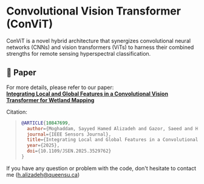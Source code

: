 #  Convolutional Vision Transformer (ConViT)

ConViT is a novel hybrid architecture that synergizes convolutional neural networks (CNNs) and vision transformers (ViTs) to harness their combined strengths for remote sensing hyperspectral classification. 

## 🔗 Paper  
For more details, please refer to our paper:  
**[Integrating Local and Global Features in a Convolutional Vision Transformer for Wetland Mapping](https://ieeexplore.ieee.org/abstract/document/10847699)**  

Citation: 

> ```bibtex
> @ARTICLE{10847699,
>   author={Moghaddam, Sayyed Hamed Alizadeh and Gazor, Saeed and Homayouni, Saeid and Karami, Fahime},
>   journal={IEEE Sensors Journal}, 
>   title={Integrating Local and Global Features in a Convolutional Vision Transformer for Wetland Mapping}, 
>   year={2025},
>   doi={10.1109/JSEN.2025.3529762}
> }
> ```

If you have any question or problem with the code, don't hesitate to contact me (h.alizadeh@queensu.ca)
